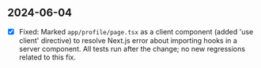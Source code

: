 ## 2024-06-04
- [x] Fixed: Marked `app/profile/page.tsx` as a client component (added 'use client' directive) to resolve Next.js error about importing hooks in a server component. All tests run after the change; no new regressions related to this fix. 